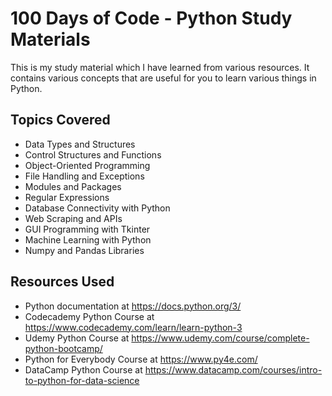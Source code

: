 <!DOCTYPE html>
<html>
  <head>
    <meta charset="UTF-8">
  </head>
  <body>
    <h1>100 Days of Code - Python Study Materials</h1>
    <p>This is my study material which I have learned from various resources. It contains various concepts that are useful for you to learn various things in Python.</p>
    <h2>Topics Covered</h2>
    <ul>
      <li>Data Types and Structures</li>
      <li>Control Structures and Functions</li>
      <li>Object-Oriented Programming</li>
      <li>File Handling and Exceptions</li>
      <li>Modules and Packages</li>
      <li>Regular Expressions</li>
      <li>Database Connectivity with Python</li>
      <li>Web Scraping and APIs</li>
      <li>GUI Programming with Tkinter</li>
      <li>Machine Learning with Python</li>
      <li>Numpy and Pandas Libraries</li>
    </ul>
    <h2>Resources Used</h2>
    <ul>
      <li>Python documentation at <a href="https://docs.python.org/3/">https://docs.python.org/3/</a></li>
      <li>Codecademy Python Course at <a href="https://www.codecademy.com/learn/learn-python-3">https://www.codecademy.com/learn/learn-python-3</a></li>
      <li>Udemy Python Course at <a href="https://www.udemy.com/course/complete-python-bootcamp/">https://www.udemy.com/course/complete-python-bootcamp/</a></li>
      <li>Python for Everybody Course at <a href="https://www.py4e.com/">https://www.py4e.com/</a></li>
      <li>DataCamp Python Course at <a href="https://www.datacamp.com/courses/intro-to-python-for-data-science">https://www.datacamp.com/courses/intro-to-python-for-data-science</a></li>
    </ul>
  </body>
</html>

